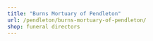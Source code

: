 ```yaml
---
title: "Burns Mortuary of Pendleton"
url: /pendleton/burns-mortuary-of-pendleton/
shop: funeral directors
---
```

